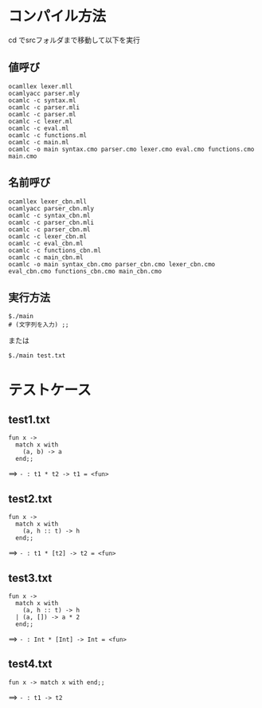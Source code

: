 # コンパイル方法
cd でsrcフォルダまで移動して以下を実行
## 値呼び

```
ocamllex lexer.mll  
ocamlyacc parser.mly  
ocamlc -c syntax.ml
ocamlc -c parser.mli  
ocamlc -c parser.ml  
ocamlc -c lexer.ml  
ocamlc -c eval.ml  
ocamlc -c functions.ml  
ocamlc -c main.ml  
ocamlc -o main syntax.cmo parser.cmo lexer.cmo eval.cmo functions.cmo main.cmo
```

## 名前呼び
```
ocamllex lexer_cbn.mll  
ocamlyacc parser_cbn.mly  
ocamlc -c syntax_cbn.ml  
ocamlc -c parser_cbn.mli  
ocamlc -c parser_cbn.ml  
ocamlc -c lexer_cbn.ml  
ocamlc -c eval_cbn.ml
ocamlc -c functions_cbn.ml
ocamlc -c main_cbn.ml  
ocamlc -o main syntax_cbn.cmo parser_cbn.cmo lexer_cbn.cmo eval_cbn.cmo functions_cbn.cmo main_cbn.cmo
```

## 実行方法
```
$./main
# (文字列を入力) ;;
```

または
```
$./main test.txt
```  

# テストケース
## test1.txt

```
fun x ->
  match x with
    (a, b) -> a
  end;;
```
==> `- : t1 * t2 -> t1 = <fun>`

## test2.txt

```
fun x ->
  match x with
    (a, h :: t) -> h
  end;;
```
==> `- : t1 * [t2] -> t2 = <fun>`

## test3.txt

```
fun x ->
  match x with
    (a, h :: t) -> h
  | (a, []) -> a * 2
  end;;
```
==> `- : Int * [Int] -> Int = <fun>`

## test4.txt

```
fun x -> match x with end;;
```
==> `- : t1 -> t2`
